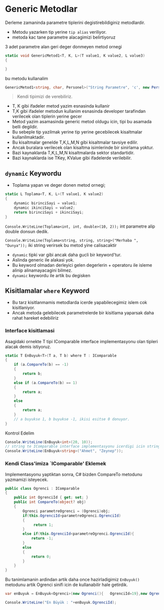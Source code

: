 # Generic Metodlar

Derleme zamaninda parametre tiplerini degistirebildiginiz metodlardir.

- Metodu yazarken tip yerine `tip alias` veriliyor.
- metoda kac tane parametre alacagimizi belirtiyoruz

3 adet parametre alan geri deger donmeyen metod ornegi

```C#
static void GenericMetod1<T, K, L>(T value1, K value2, L value3)
{

}
```

bu metodu kullanalim

```C#
GenericMetod1<string, char, Personel>("String Parametre", 'c', new Personel());
```

> Kendi tipimizi de verebiliriz.

- T, K gibi ifadeler metod yazim esnasinda kullanir
- T,K gibi ifadeler metodun kullanim esnasinda developer tarafindan verilecek olan tiplerin yerine gecer
- Metod yazim asamasinda generic metod oldugu icin, tipi bu asamada belli degildir.
- Bu sebeple tip yazilmak yerine tip yerine gecebilecek kisaltmalar kullanilmaktadir.
- Bu kisaltmalar genelde T,K,L,M,N gibi kisaltmalar tavsiye edilir.
- Ancak buralara verilecek olan kisaltma isimlerinde bir sinirlama yoktur.
- Bazi kaynaklarda T,K,L,M,N kisaltmalarda sektor standartidir.
- Bazi kaynaklarda ise TKey, KValue gibi ifadelerde verilebilir.

## `dynamic` Keywordu

- Toplama yapan ve deger donen metod ornegi;

```C#
static L Toplama<T, K, L>(T value1, K value2)
{
    dynamic birinciSayi = value1;
    dynamic ikinciSayi = value2;
    return birinciSayi + ikinciSayi;
}
```

`Console.WriteLine(Toplama<int, int, double>(10, 2));`
 int parametre alip double donsun dedik.

`Console.WriteLine(Toplama<string, string, string>("Merhaba ", "Dunya"));`
 iki string verirsek bu metod yine calisacaktir

- `dynamic` tipki var gibi ancak daha gucli bir keyword'tur.
- Aslinda generic ile alakasi yok.
- Bu keyword olmadan derleyici gelen degerlerin + operatoru ile isleme alinip alinamayacagini bilmez.
- `dynamic` keywordu ile artik bu degisken

## Kisitlamalar `where` Keyword

- Bu tarz kisitlanmamis metodlarda icerde yapabilecegimiz islem cok kisitlaniyor.
- Ancak metoda gelebilecek parametrelerde bir kisitlama yaparsak daha rahat hareket edebiliriz

### Interface kisitlamasi

Asagidaki ornekte T tipi IComparable interface implementasyonu olan tipleri alacak demis istiyoruz.

```C#
static T EnBuyuk<T>(T a, T b) where T : IComparable
{
    if (a.CompareTo(b) == -1)
    {
        return b;
    }
    else if (a.CompareTo(b) == 1)
    {
        return a;
    }
    else
    {
        return a;
    }
    // a buyukse 1, b buyukse -1, ikisi esitse 0 donuyor.
}
```

Kontrol Edelim

```C#
Console.WriteLine(EnBuyuk<int>(20, 10));
// string te IComparable interface implementasyonu icerdigi icin string ile de calistirabiliriz
Console.WriteLine(EnBuyuk<string>("Ahmet", "Zeynep"));
```

### Kendi Class'imiza `IComparable' Eklemek

Implementasyonu yaptiktan sonra, C# bizden CompareTo metodunu yazmamizi isteyecek.

```C#
public class Ogrenci : IComparable
{
    public int OgrenciId { get; set; }
    public int CompareTo(object? obj)
    {
        Ogrenci parametreOgrenci = (Ogrenci)obj;
        if(this.OgrenciId>parametreOgrenci.OgrenciId)
        {
             return 1;
        }
        else if(this.OgrenciId<parametreOgrenci.OgrenciId){
            return -1;
        }
        else 
        {
            return 0;
        }
    }
}
```

Bu tanimlamanin ardindan artik daha once hazirladigimiz `EnBuyuk()` metodunu artik Ogrenci sinifi icin de kullanabilir hale getirdik.

```C#
var enBuyuk = EnBuyuk<Ogrenci>(new Ogrenci(){   OgrenciId=19},new Ogrenci(){ OgrenciId=5});

Console.WriteLine("En Büyük : "+enBuyuk.OgrenciId);
```

